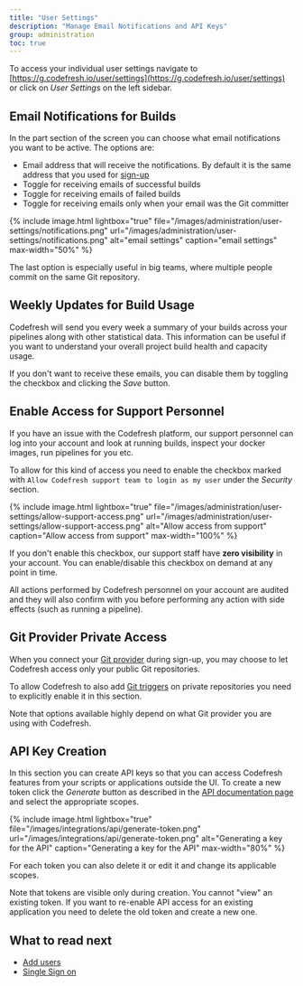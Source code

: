 ```yaml
---
title: "User Settings"
description: "Manage Email Notifications and API Keys"
group: administration
toc: true
---
```


To access your individual user settings navigate to [https://g.codefresh.io/user/settings](https://g.codefresh.io/user/settings) or click on *User Settings* on the left sidebar.

## Email Notifications for Builds 

In the part section of the screen you can choose what email notifications you want to be active. 
The options are:

* Email address that will receive the notifications. By default it is the same address that you used for [sign-up]({{site.baseurl}}/docs/getting-started/create-a-codefresh-account/)
* Toggle for receiving emails of successful builds
* Toggle for receiving emails of failed builds
* Toggle for receiving emails only when your email was the Git committer 

{% include image.html
lightbox="true"
file="/images/administration/user-settings/notifications.png"
url="/images/administration/user-settings/notifications.png"
alt="email settings"
caption="email settings"
max-width="50%"
%}

The last option is especially useful in big teams, where multiple people commit on the same Git repository.


## Weekly Updates for Build Usage

Codefresh will send you every week a summary of your builds across your pipelines along with other statistical data. This information can be useful if you want to understand your overall project build health and capacity usage.

If you don't want to receive these emails, you can disable them by toggling the checkbox and clicking the *Save* button.

## Enable Access for Support Personnel

If you have an issue with the Codefresh platform, our support personnel can log into your account and look at running
builds, inspect your docker images, run pipelines for you etc.

To allow for this kind of access you need to enable the checkbox marked with `Allow Codefresh support team to login as my user` 
under the *Security* section.

{% include image.html
lightbox="true"
file="/images/administration/user-settings/allow-support-access.png"
url="/images/administration/user-settings/allow-support-access.png"
alt="Allow access from support"
caption="Allow access from support"
max-width="100%"
%}

If you don't enable this checkbox, our support staff have **zero visibility** in your account. You can enable/disable this checkbox on demand at any point in time.

All actions performed by Codefresh personnel on your account are audited and they will also confirm with you before performing any action with side effects (such as running a pipeline).


## Git Provider Private Access

When you connect your [Git provider]({{site.baseurl}}/docs/integrations/git-providers/) during sign-up, you may choose to let Codefresh access only your public Git repositories.

To allow Codefresh to also add [Git triggers]({{site.baseurl}}/docs/configure-ci-cd-pipeline/triggers/git-triggers/) on private repositories you need to explicitly enable it in this section. 

Note that options available highly depend on what Git provider you are using with Codefresh.

## API Key Creation

In this section you can create API keys so that you can access Codefresh features from your scripts or applications outside the UI. To create a new token click the *Generate* button as described in the [API documentation page]({{site.baseurl}}/docs/integrations/codefresh-api/#authentication-instructions) and select the appropriate scopes.

{% include image.html
lightbox="true"
file="/images/integrations/api/generate-token.png"
url="/images/integrations/api/generate-token.png"
alt="Generating a key for the API"
caption="Generating a key for the API"
max-width="80%"
%}

For each token you can also delete it or edit it and change its applicable scopes.

Note that tokens are visible only during creation. You cannot "view" an existing token. If you want to re-enable API access for an existing application you need to delete the old token and create a new one.



## What to read next

* [Add users]({{site.baseurl}}/docs/administration/invite-your-team-member/)
* [Single Sign on]({{site.baseurl}}/docs/administration/single-sign-on/)

